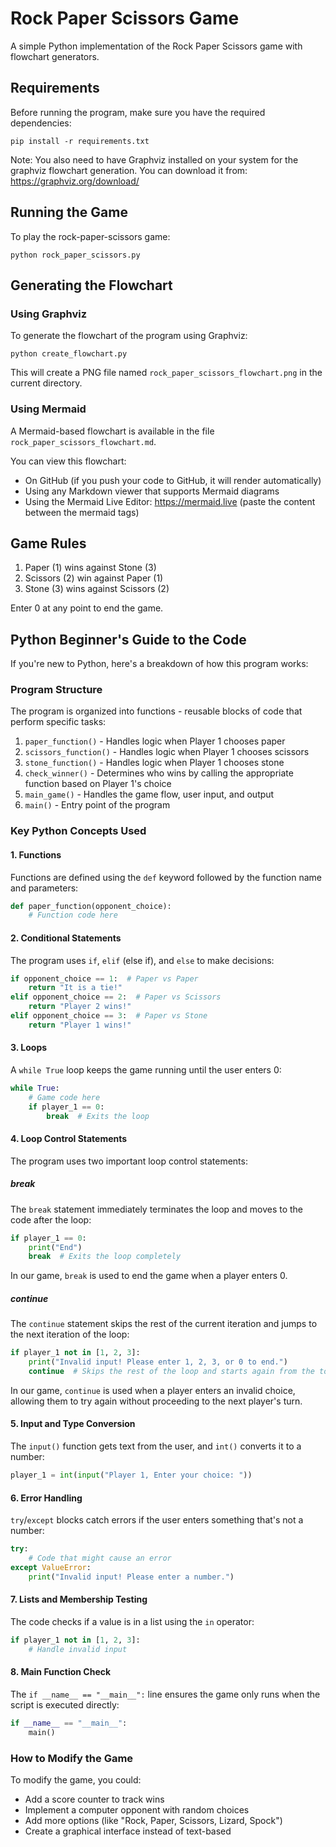 # Rock Paper Scissors Game

A simple Python implementation of the Rock Paper Scissors game with flowchart generators.

## Requirements

Before running the program, make sure you have the required dependencies:

```
pip install -r requirements.txt
```

Note: You also need to have Graphviz installed on your system for the graphviz flowchart generation. 
You can download it from: https://graphviz.org/download/

## Running the Game

To play the rock-paper-scissors game:

```
python rock_paper_scissors.py
```

## Generating the Flowchart

### Using Graphviz

To generate the flowchart of the program using Graphviz:

```
python create_flowchart.py
```

This will create a PNG file named `rock_paper_scissors_flowchart.png` in the current directory.

### Using Mermaid

A Mermaid-based flowchart is available in the file `rock_paper_scissors_flowchart.md`.

You can view this flowchart:
- On GitHub (if you push your code to GitHub, it will render automatically)
- Using any Markdown viewer that supports Mermaid diagrams
- Using the Mermaid Live Editor: https://mermaid.live (paste the content between the mermaid tags)

## Game Rules

1. Paper (1) wins against Stone (3)
2. Scissors (2) win against Paper (1)
3. Stone (3) wins against Scissors (2)

Enter 0 at any point to end the game.

## Python Beginner's Guide to the Code

If you're new to Python, here's a breakdown of how this program works:

### Program Structure

The program is organized into functions - reusable blocks of code that perform specific tasks:

1. `paper_function()` - Handles logic when Player 1 chooses paper
2. `scissors_function()` - Handles logic when Player 1 chooses scissors 
3. `stone_function()` - Handles logic when Player 1 chooses stone
4. `check_winner()` - Determines who wins by calling the appropriate function based on Player 1's choice
5. `main_game()` - Handles the game flow, user input, and output
6. `main()` - Entry point of the program

### Key Python Concepts Used

#### 1. Functions
Functions are defined using the `def` keyword followed by the function name and parameters:
```python
def paper_function(opponent_choice):
    # Function code here
```

#### 2. Conditional Statements
The program uses `if`, `elif` (else if), and `else` to make decisions:
```python
if opponent_choice == 1:  # Paper vs Paper
    return "It is a tie!"
elif opponent_choice == 2:  # Paper vs Scissors
    return "Player 2 wins!"
elif opponent_choice == 3:  # Paper vs Stone
    return "Player 1 wins!"
```

#### 3. Loops
A `while True` loop keeps the game running until the user enters 0:
```python
while True:
    # Game code here
    if player_1 == 0:
        break  # Exits the loop
```

#### 4. Loop Control Statements
The program uses two important loop control statements:

##### break
The `break` statement immediately terminates the loop and moves to the code after the loop:
```python
if player_1 == 0:
    print("End")
    break  # Exits the loop completely
```
In our game, `break` is used to end the game when a player enters 0.

##### continue
The `continue` statement skips the rest of the current iteration and jumps to the next iteration of the loop:
```python
if player_1 not in [1, 2, 3]:
    print("Invalid input! Please enter 1, 2, 3, or 0 to end.")
    continue  # Skips the rest of the loop and starts again from the top
```
In our game, `continue` is used when a player enters an invalid choice, allowing them to try again without proceeding to the next player's turn.

#### 5. Input and Type Conversion
The `input()` function gets text from the user, and `int()` converts it to a number:
```python
player_1 = int(input("Player 1, Enter your choice: "))
```

#### 6. Error Handling
`try`/`except` blocks catch errors if the user enters something that's not a number:
```python
try:
    # Code that might cause an error
except ValueError:
    print("Invalid input! Please enter a number.")
```

#### 7. Lists and Membership Testing
The code checks if a value is in a list using the `in` operator:
```python
if player_1 not in [1, 2, 3]:
    # Handle invalid input
```

#### 8. Main Function Check
The `if __name__ == "__main__":` line ensures the game only runs when the script is executed directly:
```python
if __name__ == "__main__":
    main()
```

### How to Modify the Game

To modify the game, you could:
- Add a score counter to track wins
- Implement a computer opponent with random choices
- Add more options (like "Rock, Paper, Scissors, Lizard, Spock")
- Create a graphical interface instead of text-based 